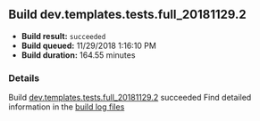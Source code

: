 ## Build dev.templates.tests.full_20181129.2
- **Build result:** `succeeded`
- **Build queued:** 11/29/2018 1:16:10 PM
- **Build duration:** 164.55 minutes
### Details
Build [dev.templates.tests.full_20181129.2](https://winappstudio.visualstudio.com/web/build.aspx?pcguid=a4ef43be-68ce-4195-a619-079b4d9834c2&builduri=vstfs%3a%2f%2f%2fBuild%2fBuild%2f26633) succeeded
Find detailed information in the [build log files](https://uwpctdiags.blob.core.windows.net/buildlogs/dev.templates.tests.full_20181129.2_logs.zip)
